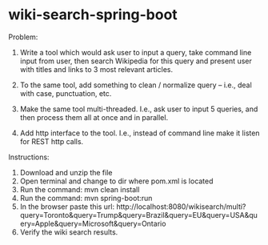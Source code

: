 # wiki-search-spring-boot

Problem:
1. Write a tool which would ask user to input a query, take command line input from user, then search Wikipedia for this query and present user with titles and links to 3 most relevant articles.

2. To the same tool, add something to clean / normalize query – i.e., deal with case, punctuation, etc.

3. Make the same tool multi-threaded. I.e., ask user to input 5 queries, and then process them all at once and in parallel.

4. Add http interface to the tool. I.e., instead of command line make it listen for REST http calls.

Instructions:
1. Download and unzip the file
2. Open terminal and change to dir where pom.xml is located
3. Run the command: mvn clean install
4. Run the command: mvn spring-boot:run
5. In the browser paste this url: http://localhost:8080/wikisearch/multi?query=Toronto&query=Trump&query=Brazil&query=EU&query=USA&query=Apple&query=Microsoft&query=Ontario
6. Verify the wiki search results.




